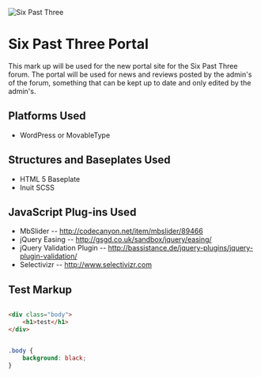 ![Six Past Three](http://img40.imageshack.us/img40/7527/supernaturalsupernatura.gif)

# Six Past Three Portal

This mark up will be used for the new portal site for the Six Past Three forum. The portal will be used for news and reviews posted by the admin's of the forum, something that can be kept up to date and only edited by the admin's.

## Platforms Used

- WordPress or MovableType

## Structures and Baseplates Used

- HTML 5 Baseplate
- Inuit SCSS

## JavaScript Plug-ins Used

- MbSlider 
-- http://codecanyon.net/item/mbslider/89466
- jQuery Easing
-- http://gsgd.co.uk/sandbox/jquery/easing/
- jQuery Validation Plugin
-- http://bassistance.de/jquery-plugins/jquery-plugin-validation/
- Selectivizr 
-- http://www.selectivizr.com

## Test Markup 


```html

<div class="body">
	<h1>test</h1>
</div>
```

```css

.body {
	background: black;
}
```

